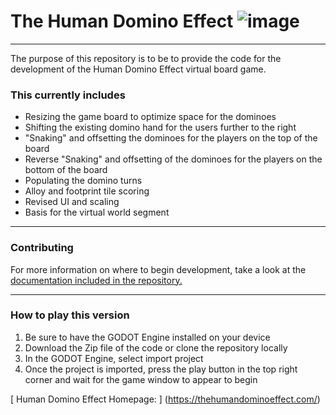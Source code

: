 # The Human Domino Effect ![image](https://user-images.githubusercontent.com/85492425/204155087-f9c37acd-4e81-43f6-bed9-d31808e5d677.png)

---

The purpose of this repository is to be to provide the code for the development of the Human Domino Effect virtual board game.

### This currently includes

-   Resizing the game board to optimize space for the dominoes
-   Shifting the existing domino hand for the users further to the right
-   "Snaking" and offsetting the dominoes for the players on the top of the board
-   Reverse "Snaking" and offsetting of the dominoes for the players on the bottom of the board
-   Populating the domino turns
-   Alloy and footprint tile scoring
-   Revised UI and scaling
-   Basis for the virtual world segment

---

### Contributing

For more information on where to begin development, take a look at the [documentation included in the repository.](./docs/index.md)

---

### How to play this version

1.  Be sure to have the GODOT Engine installed on your device
2.  Download the Zip file of the code or clone the repository locally
3.  In the GODOT Engine, select import project
4.  Once the project is imported, press the play button in the top right corner and wait for the game window to appear to begin

[ Human Domino Effect Homepage: ] (https://thehumandominoeffect.com/)
